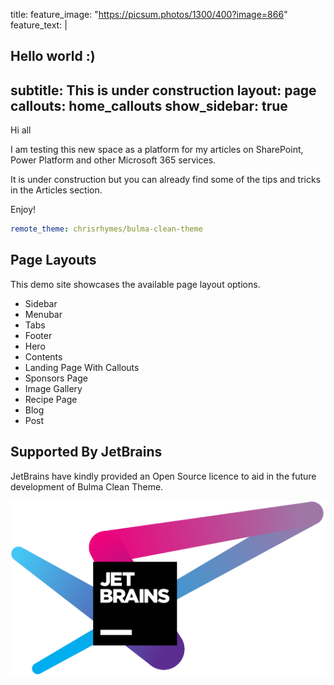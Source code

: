 title: 
feature_image: "https://picsum.photos/1300/400?image=866"
feature_text: |
  ## Hello world :)
  
subtitle: This is under construction
layout: page
callouts: home_callouts
show_sidebar: true  
---

Hi all

I am testing this new space as a platform for my articles on SharePoint, Power Platform and other Microsoft 365 services.

It is under construction but you can already find some of the tips and tricks in the Articles section.

Enjoy!

```yml
remote_theme: chrisrhymes/bulma-clean-theme
```


## Page Layouts

This demo site showcases the available page layout options. 

* Sidebar
* Menubar
* Tabs
* Footer
* Hero
* Contents
* Landing Page With Callouts
* Sponsors Page
* Image Gallery
* Recipe Page
* Blog
* Post

## Supported By JetBrains

JetBrains have kindly provided an Open Source licence to aid in the future development of Bulma Clean Theme.

[![JetBrains](img/jetbrains-variant-4.svg)](https://www.jetbrains.com/?from=bulma-clean-theme)
